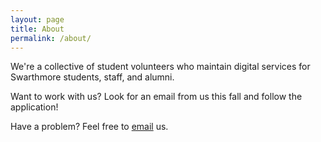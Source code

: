 ```yaml
---
layout: page
title: About
permalink: /about/
---
```


We're a collective of student volunteers who maintain digital services for Swarthmore students, staff, and alumni. 

Want to work with us? Look for an email from us this fall and follow the application!

Have a problem? Feel free to [email](mailto:staff@sccs.swarthmore.edu) us.
